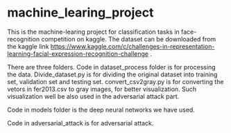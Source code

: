 # machine_learing_project

This is the machine-learing project for classification tasks in face-recognition competition on kaggle. The dataset can be downloaded from the kaggle link https://www.kaggle.com/c/challenges-in-representation-learning-facial-expression-recognition-challenge .

There are three folders. 
Code in dataset_process folder is for processing the data. Divide_dataset.py is for dividing the original dataset into training set, validation set and testing set. convert_csv2gray.py is for converting the vetors in fer2013.csv to gray images, for better visualization. Such visualization well be also used in the adversarial attack part. 

Code in models folder is the deep neural networks we have used. 

Code in adversarial_attack is for adversarial attack. 


